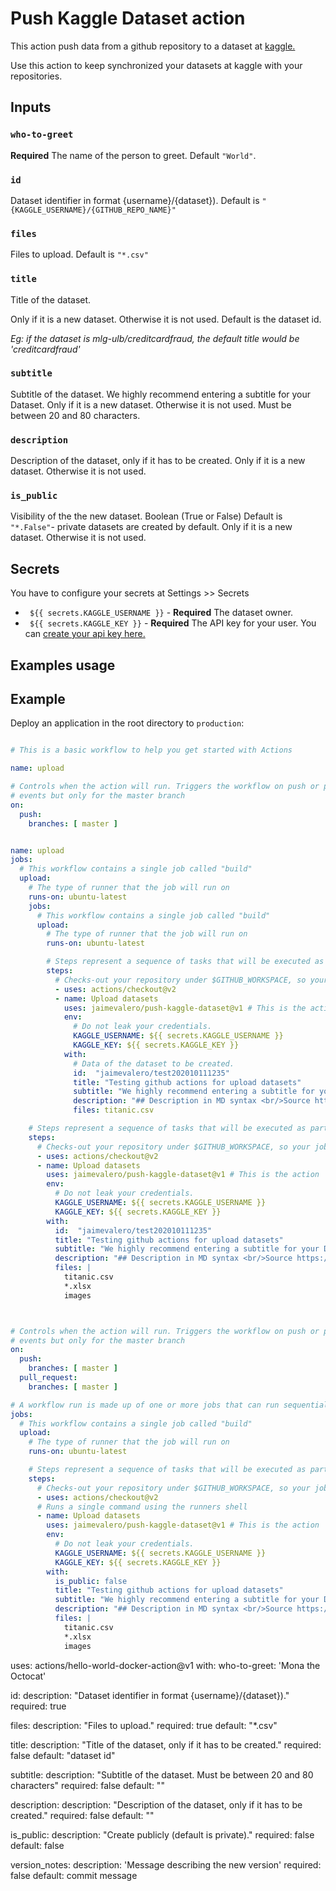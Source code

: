 # Push Kaggle Dataset action

This action push data from a github repository to a dataset at [kaggle.](https://kaggle.com)   


Use this action to keep synchronized your datasets at kaggle with your repositories.

## Inputs

### `who-to-greet`

**Required** The name of the person to greet. Default `"World"`.

### `id`

Dataset identifier in format {username}/{dataset}). Default is `"{KAGGLE_USERNAME}/{GITHUB_REPO_NAME}"`

### `files`

Files to upload. Default is `"*.csv"`

### `title`

Title of the dataset.

Only if it is a new dataset. Otherwise it is not used.
Default is the dataset id.

*Eg: if the dataset is mlg-ulb/creditcardfraud, the default title would be 'creditcardfraud'*

### `subtitle`

Subtitle of the dataset. We highly recommend entering a subtitle for your Dataset.
Only if it is a new dataset. Otherwise it is not used.
Must be between 20 and 80 characters.

### `description`

Description of the dataset, only if it has to be created.
Only if it is a new dataset. Otherwise it is not used.

### `is_public`

Visibility of the the new dataset. Boolean (True or False)
Default is `"*.False"`- private datasets are created by default.
Only if it is a new dataset. Otherwise it is not used.

## Secrets

You have to configure your secrets at Settings >> Secrets

- ` ${{ secrets.KAGGLE_USERNAME }}` - **Required** The dataset owner.
- ` ${{ secrets.KAGGLE_KEY }}` - **Required** The API key for your user. You can [create your api key here.](https://www.kaggle.com/account)   

## Examples usage


## Example

Deploy an application in the root directory to `production`:

```yaml

# This is a basic workflow to help you get started with Actions

name: upload

# Controls when the action will run. Triggers the workflow on push or pull request
# events but only for the master branch
on:
  push:
    branches: [ master ]

```

```yaml

name: upload
jobs:
  # This workflow contains a single job called "build"
  upload:
    # The type of runner that the job will run on
    runs-on: ubuntu-latest
    jobs:
      # This workflow contains a single job called "build"
      upload:
        # The type of runner that the job will run on
        runs-on: ubuntu-latest

        # Steps represent a sequence of tasks that will be executed as part of the job
        steps:
          # Checks-out your repository under $GITHUB_WORKSPACE, so your job can access it
          - uses: actions/checkout@v2
          - name: Upload datasets
            uses: jaimevalero/push-kaggle-dataset@v1 # This is the action
            env:
              # Do not leak your credentials.
              KAGGLE_USERNAME: ${{ secrets.KAGGLE_USERNAME }}
              KAGGLE_KEY: ${{ secrets.KAGGLE_KEY }}
            with:
              # Data of the dataset to be created.
              id:  "jaimevalero/test202010111235"
              title: "Testing github actions for upload datasets"
              subtitle: "We highly recommend entering a subtitle for your Dataset (20-80 characters)."
              description: "## Description in MD syntax <br/>Source https://github.com/jaimevalero/test-actions "
              files: titanic.csv

    # Steps represent a sequence of tasks that will be executed as part of the job
    steps:
      # Checks-out your repository under $GITHUB_WORKSPACE, so your job can access it
      - uses: actions/checkout@v2
      - name: Upload datasets
        uses: jaimevalero/push-kaggle-dataset@v1 # This is the action
        env:
          # Do not leak your credentials.
          KAGGLE_USERNAME: ${{ secrets.KAGGLE_USERNAME }}
          KAGGLE_KEY: ${{ secrets.KAGGLE_KEY }}
        with:
          id:  "jaimevalero/test202010111235"
          title: "Testing github actions for upload datasets"
          subtitle: "We highly recommend entering a subtitle for your Dataset (20-80 characters)."
          description: "## Description in MD syntax <br/>Source https://github.com/jaimevalero/test-actions "
          files: |
            titanic.csv
            *.xlsx
            images



# Controls when the action will run. Triggers the workflow on push or pull request
# events but only for the master branch
on:
  push:
    branches: [ master ]
  pull_request:
    branches: [ master ]

# A workflow run is made up of one or more jobs that can run sequentially or in parallel
jobs:
  # This workflow contains a single job called "build"
  upload:
    # The type of runner that the job will run on
    runs-on: ubuntu-latest

    # Steps represent a sequence of tasks that will be executed as part of the job
    steps:
      # Checks-out your repository under $GITHUB_WORKSPACE, so your job can access it
      - uses: actions/checkout@v2
      # Runs a single command using the runners shell
      - name: Upload datasets
        uses: jaimevalero/push-kaggle-dataset@v1 # This is the action
        env:
          # Do not leak your credentials.
          KAGGLE_USERNAME: ${{ secrets.KAGGLE_USERNAME }}
          KAGGLE_KEY: ${{ secrets.KAGGLE_KEY }}
        with:
          is_public: false
          title: "Testing github actions for upload datasets"
          subtitle: "We highly recommend entering a subtitle for your Dataset (20-80 characters)."
          description: "## Description in MD syntax <br/>Source https://github.com/jaimevalero/test-actions "
          files: |
            titanic.csv
            *.xlsx
            images


```



uses: actions/hello-world-docker-action@v1
with:
  who-to-greet: 'Mona the Octocat'



  id:
    description: "Dataset identifier in format {username}/{dataset})."
    required: true

  files:
    description: "Files to upload."
    required: true
    default: "*.csv"

  title:
    description: "Title of the dataset, only if it has to be created."
    required: false
    default: "dataset id"

  subtitle:
    description: "Subtitle of the dataset. Must be between 20 and 80 characters"
    required: false
    default: ""

  description:
    description: "Description of the dataset, only if it has to be created."
    required: false
    default: ""

  is_public:
    description: "Create publicly (default is private)."
    required: false
    default: false

  version_notes:
    description: 'Message describing the new version'
    required: false
    default: commit message
